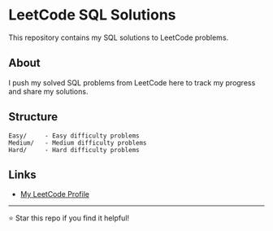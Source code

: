 # LeetCode SQL Solutions

This repository contains my SQL solutions to LeetCode problems.

## About

I push my solved SQL problems from LeetCode here to track my progress and share my solutions.

## Structure

```
Easy/     - Easy difficulty problems
Medium/   - Medium difficulty problems  
Hard/     - Hard difficulty problems
```

## Links

- [My LeetCode Profile](https://leetcode.com/Jeevan_Abhi)

---

⭐ Star this repo if you find it helpful!
